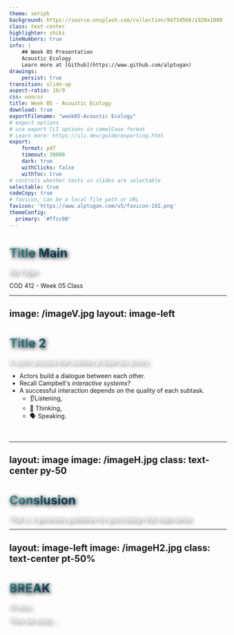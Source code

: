 ```yaml
---
theme: seriph
background: https://source.unsplash.com/collection/94734566/1920x1080
class: text-center
highlighter: shiki
lineNumbers: true
info: |
    ## Week 05 Presentation
    Acoustic Ecology
    Learn more at [Github](https://www.github.com/alptugan)
drawings:
    persist: true
transition: slide-up
aspect-ratio: 16/9
css: unocss
title: Week 05 - Acoustic Ecology
download: true
exportFilename: "week05-Acoustic Ecology"
# export options
# use export CLI options in camelCase format
# Learn more: https://sli.dev/guide/exporting.html
export:
    format: pdf
    timeout: 30000
    dark: true
    withClicks: false
    withToc: true
# controls whether texts in slides are selectable
selectable: true
codeCopy: true
# favicon, can be a local file path or URL
favicon: 'https://www.alptugan.com/v5/favicon-192.png'
themeConfig:
  primary: '#ffcc00'
---
```


# Title Main

Alp Tuğan 

<div class="pt-12">
  <span @click="$slidev.nav.next" class="px-2 p-1 rounded cursor-pointer" hover="bg-white bg-opacity-10">
    COD 412 - Week 05 Class <carbon:arrow-right class="inline"/>
  </span>
</div>
  <a href="https://github.com/alptugan/Slidev_Presentations" target="_blank" alt="GitHub" class="abs-br m-6 text-xl slidev-icon-btn opacity-50 !border-none !hover:text-white">
  <carbon-logo-github />
</a>

--- 
image: /imageV.jpg
layout: image-left
---

# Title 2
A cyclic process that involves at least two actors;

- Actors build a dialogue between each other. 
- Recall Campbell's *interactive systems*?
- A successful interaction depends on the quality of each subtask.
  - 👂Listening, 
  - 💬 Thinking,
  - 🗣️ Speaking.

<br>


<style>
h1 {
  background-color: #2B90B6;
  background-image: linear-gradient(45deg, #4EC5D4 10%, #146b8c 20%);
  background-size: 100%;
  -webkit-background-clip: text;
  -moz-background-clip: text;
  -webkit-text-fill-color: transparent;
  -moz-text-fill-color: transparent;
}
</style>

---
layout: image
image: /imageH.jpg
class: text-center py-50
---

# Conslusion
That is, it generates guidelines for good design that make sense
<style>
h1, p {
  color: #fff !important;
  text-shadow: 2px 2px 10px black;
  opacity: 1 !important;
}
</style>

---
layout: image-left
image: /imageH2.jpg
class: text-center pt-50%
---

# BREAK
10 mins.

Then lab study...
